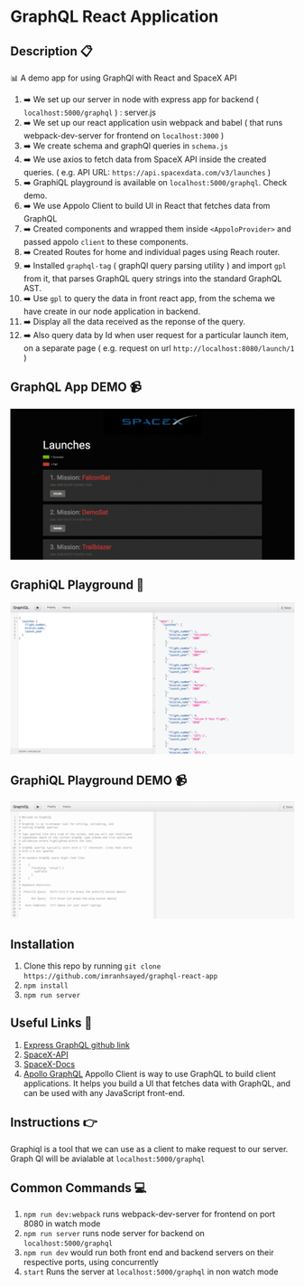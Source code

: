 # GraphQL React Application

## Description :clipboard:
:bar_chart: A demo app for using GraphQl with React and SpaceX API

1. :arrow_right: We set up our server in node with express app for backend ( `localhost:5000/graphql` ) : server.js
2. :arrow_right: We set up our react application usin webpack and babel ( that runs webpack-dev-server for frontend on `localhost:3000` )
3. :arrow_right: We create schema and graphQl queries in `schema.js`
4. :arrow_right: We use axios to fetch data from SpaceX API inside the created queries. ( e.g. API URL: `https://api.spacexdata.com/v3/launches` )
5. :arrow_right: GraphiQL playground is available on `localhost:5000/graphql`. Check demo.
6. :arrow_right: We use Appolo Client to build UI in React that fetches data from GraphQL
7. :arrow_right: Created components and wrapped them inside `<AppoloProvider>` and passed appolo `client` to these components.
8. :arrow_right: Created Routes for home and individual pages using Reach router.
9. :arrow_right: Installed `graphql-tag` ( graphQl query parsing utility ) and import `gpl` from it, that parses GraphQL query strings into the standard GraphQL AST.
10. :arrow_right: Use `gpl` to query the data in front react app, from the schema we have create in our node application in backend.
11. :arrow_right: Display all the data received as the reponse of the query.
12. :arrow_right: Also query data by Id when user request for a particular launch item, on a separate page ( e.g. request on url `http://localhost:8080/launch/1` )

## GraphQL App DEMO :video_camera:
![](GraphQl-SpaceX-Demo.gif)

## GraphiQL Playground :black_square_button:

![](graphiql.png)

## GraphiQL Playground DEMO :video_camera:

![](GraphiQL-demo.gif)


## Installation

1. Clone this repo by running `git clone https://github.com/imranhsayed/graphql-react-app`
2. `npm install`
3. `npm run server`

## Useful Links :link:

1. [Express GraphQL github link](https://github.com/graphql/express-graphql)
2. [SpaceX-API](https://github.com/r-spacex/SpaceX-API)
3. [SpaceX-Docs](https://docs.spacexdata.com/)
4. [Apollo GraphQL](https://www.apollographql.com/docs/react/) 
Appollo Client is way to use GraphQL to build client applications. It helps you build a UI that fetches data with GraphQL, and can be used with any JavaScript front-end.


## Instructions :point_right:

Graphiql is a tool that we can use as a client to make request to our server.
Graph Ql will be avialable at `localhost:5000/graphql`

## Common Commands :computer:

1. `npm run dev:webpack` runs webpack-dev-server for frontend on port 8080 in watch mode 
2. `npm run server` runs node server for backend on `localhost:5000/graphql`
3. `npm run dev` would run both front end and backend servers on their respective ports, using concurrently
4. `start` Runs the server at `localhost:5000/graphql` in non watch mode
